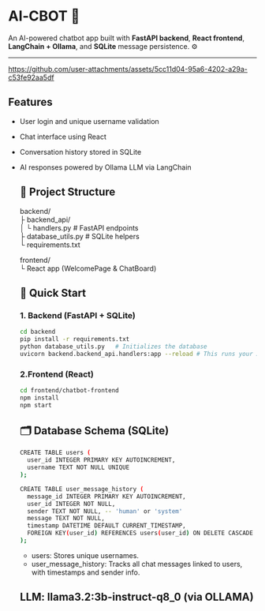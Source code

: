 # AI‑CBOT 🤖

An AI-powered chatbot app built with **FastAPI backend**, **React frontend**, **LangChain + Ollama**, and **SQLite** message persistence. ⚙️

---



https://github.com/user-attachments/assets/5cc11d04-95a6-4202-a29a-c53fe92aa5df



## Features

- User login and unique username validation  
- Chat interface using React  
- Conversation history stored in SQLite  
- AI responses powered by Ollama LLM via LangChain

  ## 🧱 Project Structure
  backend/ <br>
  ├ backend_api/ <br>
  │ └ handlers.py # FastAPI endpoints <br>
  ├ database_utils.py # SQLite helpers <br>
  └ requirements.txt <br>
  
  frontend/ <br>
  └ React app (WelcomePage & ChatBoard)

  ## 🚀 Quick Start

  ### 1. Backend (FastAPI + SQLite)
  
  ```bash
  cd backend
  pip install -r requirements.txt
  python database_utils.py   # Initializes the database
  uvicorn backend.backend_api.handlers:app --reload # This runs your API at http://localhost:8000
  ```

  ### 2.Frontend (React)
  ```bash
  cd frontend/chatbot-frontend
  npm install
  npm start
  ```

  ## 🗂️ Database Schema (SQLite)
  ```bash
  CREATE TABLE users (
    user_id INTEGER PRIMARY KEY AUTOINCREMENT,
    username TEXT NOT NULL UNIQUE
  );
  
  CREATE TABLE user_message_history (
    message_id INTEGER PRIMARY KEY AUTOINCREMENT,
    user_id INTEGER NOT NULL,
    sender TEXT NOT NULL, -- 'human' or 'system'
    message TEXT NOT NULL,
    timestamp DATETIME DEFAULT CURRENT_TIMESTAMP,
    FOREIGN KEY(user_id) REFERENCES users(user_id) ON DELETE CASCADE
  );
  ```
  * users: Stores unique usernames.
  * user_message_history: Tracks all chat messages linked to users, with timestamps and sender info.

  <h2> LLM: llama3.2:3b-instruct-q8_0 (via OLLAMA) </h2>
